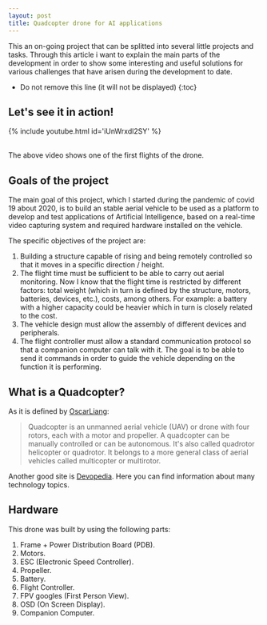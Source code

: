 ```yaml
---
layout: post
title: Quadcopter drone for AI applications
---
```

This  an on-going project that can be splitted into several little projects and tasks. Through this article i want to explain the main parts of the development in order to show some interesting and useful solutions for various challenges that have arisen during the development to date.

<!--more-->


* Do not remove this line (it will not be displayed)
{:toc}
##  Let's see it in action!
{% include youtube.html id='iUnWrxdl2SY' %}



<br />
The above video shows one of the first flights of the drone.

##  Goals of the project

The main goal of this project, which I started during the pandemic of covid 19 about 2020, is to build an stable aerial vehicle to be used as a platform to develop and test applications of Artificial Intelligence, based on a real-time video capturing system and required hardware installed on the vehicle.

The specific objectives of the project are:
1. Building a structure capable of rising and being remotely controlled so that it moves in a specific direction / height.
2. The flight time must be sufficient to be able to carry out aerial monitoring. Now I know that the flight time is restricted by different factors: total weight (which in turn is defined by the structure, motors, batteries, devices, etc.), costs, among others. For example: a battery with a higher capacity could be heavier which in turn is closely related to the cost.
3. The vehicle design must allow the assembly of different devices and peripherals.
4. The flight controller must allow a standard communication protocol so that a companion computer can talk with it. The goal is to be able to send it commands in order to guide the vehicle depending on the function it is performing.

## What is a Quadcopter?
As it is defined by [OscarLiang][]:
>Quadcopter is an unmanned aerial vehicle (UAV) or drone with four rotors, each with a motor and propeller. A quadcopter can be manually controlled or can be autonomous. It's also called quadrotor helicopter or quadrotor. It belongs to a more general class of aerial vehicles called multicopter or multirotor.

Another good site is [Devopedia][]. Here you can find information about many technology topics.


[OscarLiang]: https://oscarliang.com/what-is-quadcopter/#:~:text=A%20quadcopter%20is%20a%20type,as%20surveillance%20and%20aerial%20photography.
[Devopedia]: https://devopedia.org/quadcopter

 
## Hardware
This drone was built by using the following parts:

1. Frame + Power Distribution Board (PDB).
2. Motors.
3. ESC (Electronic Speed Controller).
4. Propeller.
5. Battery.
6. Flight Controller.
7. FPV googles (First Person View).
8. OSD (On Screen Display).
9. Companion Computer.


